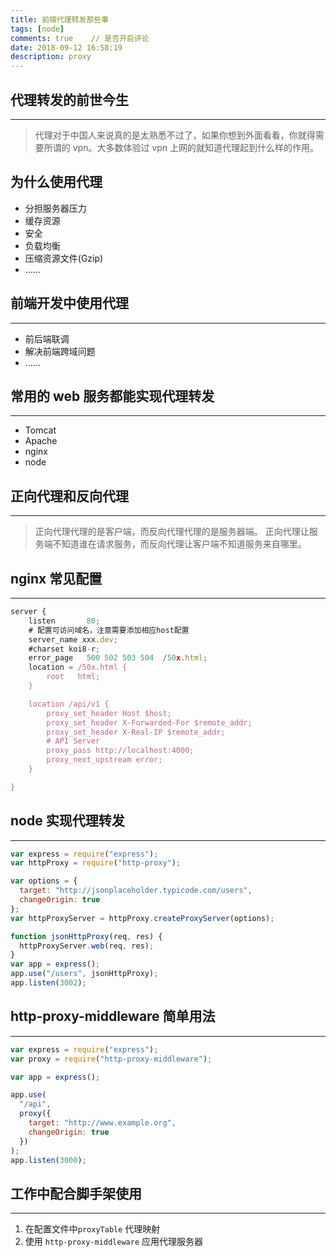 ```yaml
---
title: 前端代理转发那些事
tags: [node]
comments: true    // 是否开启评论
date: 2018-09-12 16:58:19
description: proxy
---
```


## 代理转发的前世今生

---

> 代理对于中国人来说真的是太熟悉不过了，如果你想到外面看看，你就得需要所谓的 vpn。大多数体验过 vpn 上网的就知道代理起到什么样的作用。

## 为什么使用代理

- 分担服务器压力
- 缓存资源
- 安全
- 负载均衡
- 压缩资源文件(Gzip)
- ……

## 前端开发中使用代理

---

- 前后端联调
- 解决前端跨域问题
- ……

## 常用的 web 服务都能实现代理转发

---

- Tomcat
- Apache
- nginx
- node

## 正向代理和反向代理

---

> 正向代理代理的是客户端，而反向代理代理的是服务器端。
> 正向代理让服务端不知道谁在请求服务，而反向代理让客户端不知道服务来自哪里。

## nginx 常见配置

---

```javascript
server {
    listen       80;
    # 配置可访问域名，注意需要添加相应host配置
    server_name xxx.dev;
    #charset koi8-r;
    error_page   500 502 503 504  /50x.html;
    location = /50x.html {
        root   html;
    }

    location /api/v1 {
        proxy_set_header Host $host;
        proxy_set_header X-Forwarded-For $remote_addr;
        proxy_set_header X-Real-IP $remote_addr;
        # API Server
        proxy_pass http://localhost:4000;
        proxy_next_upstream error;
    }

}
```

## node 实现代理转发

---

```javascript
var express = require("express");
var httpProxy = require("http-proxy");

var options = {
  target: "http://jsonplaceholder.typicode.com/users",
  changeOrigin: true
};
var httpProxyServer = httpProxy.createProxyServer(options);

function jsonHttpProxy(req, res) {
  httpProxyServer.web(req, res);
}
var app = express();
app.use("/users", jsonHttpProxy);
app.listen(3002);
```

## http-proxy-middleware 简单用法

---

```javascript
var express = require("express");
var proxy = require("http-proxy-middleware");

var app = express();

app.use(
  "/api",
  proxy({
    target: "http://www.example.org",
    changeOrigin: true
  })
);
app.listen(3000);
```

## 工作中配合脚手架使用

---

1. 在配置文件中`proxyTable` 代理映射
2. 使用 `http-proxy-middleware` 应用代理服务器
